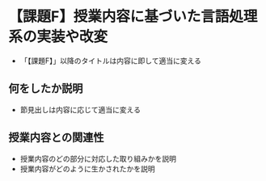# 【課題F】授業内容に基づいた言語処理系の実装や改変

* 「【課題F】」以降のタイトルは内容に即して適当に変える

## 何をしたか説明

* 節見出しは内容に応じて適当に変える

## 授業内容との関連性

* 授業内容のどの部分に対応した取り組みかを説明
* 授業内容がどのように生かされたかを説明
